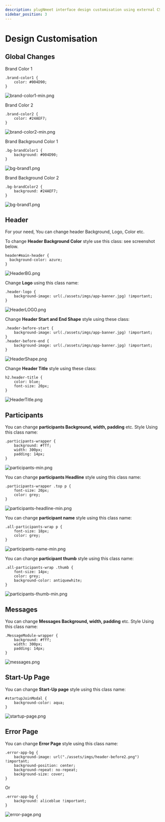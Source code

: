 ```yaml
---
description: plugNmeet interface design customisation using external CSS
sidebar_position: 3
---
```


# Design Customisation

## Global Changes

Brand Color 1

```
.brand-color1 {
    color: #004D90;
}
```

![brand-color1-min.png](/img/design-customisation/brand-color1-min.png)

Brand Color 2

```
.brand-color2 {
    color: #24AEF7;
}
```

![brand-color2-min.png](/img/design-customisation/brand-color2-min.png)


Brand Background Color 1

```
.bg-brandColor1 {
    background: #004D90;
}
```

![bg-brand1.png](/img/design-customisation/bg-brand1.png)


Brand Background Color 2

```
.bg-brandColor2 {
    background: #24AEF7;
}
```

![bg-brand1.png](/img/design-customisation/bg-brand2.png)


## Header

For your need, You can change header Background, Logo, Color etc.

To change **Header Background Color** style use this class: see screenshot below.

```
header#main-header {
  background-color: azure;
}
```

![HeaderBG.png](/img/design-customisation/HeaderBG.png)

<div style={{marginBottom: 100 + 'px'}}></div>

Change **Logo** using this class name:

```
.header-logo {
    background-image: url(./assets/imgs/app-banner.jpg) !important;
}
```

![HeaderLOGO.png](/img/design-customisation/HeaderLOGO.png)

<div style={{marginBottom: 100 + 'px'}}></div>

Change **Header Start and End Shape** style using these class:

```
.header-before-start {
    background-image: url(./assets/imgs/app-banner.jpg) !important;
}
.header-before-end {
    background-image: url(./assets/imgs/app-banner.jpg) !important;
}
```

![HeaderShape.png](/img/design-customisation/HeaderShape.png)

<div style={{marginBottom: 100 + 'px'}}></div>

Change **Header Title** style using these class:

```
h2.header-title {
    color: blue;
    font-size: 20px;
}
```

![HeaderTitle.png](/img/design-customisation/HeaderTitle.png)

## Participants

You can change **participants Background, width, padding** etc. Style Using this class name:

```
.participants-wrapper {
    background: #fff;
    width: 300px;
    padding: 14px;
}
```

![participants-min.png](/img/design-customisation/participants-min.png)

You can change **participants Headline** style using this class name:

```
.participants-wrapper .top p {
    font-size: 20px;
    color: grey;
}
```

![participants-headline-min.png](/img/design-customisation/participants-headline-min.png)

You can change **participant name** style using this class name:

```
.all-participants-wrap p {
    font-size: 18px;
    color: grey;
}
```

![participants-name-min.png](/img/design-customisation/participants-name-min.png)

You can change **participant thumb** style using this class name:

```
.all-participants-wrap .thumb {
    font-size: 14px;
    color: grey;
    background-color: antiquewhite;
}
```

![participants-thumb-min.png](/img/design-customisation/participants-thumb-min.png)

## Messages

You can change **Messages Background, width, padding** etc. Style Using this class name:

```
.MessageModule-wrapper {
    background: #fff;
    width: 300px;
    padding: 14px;
}
```

![messages.png](/img/design-customisation/messages.png)


## Start-Up Page

You can change **Start-Up page** style using this class name:

```
#startupJoinModal {
    background-color: aqua;
}
```

![startup-page.png](/img/design-customisation/startup-page.png)


## Error Page

You can change **Error Page** style using this class name:

```
.error-app-bg {
    background-image: url("./assets/imgs/header-before2.png") !important;
    background-position: center;
    background-repeat: no-repeat;
    background-size: cover;
}
```
Or 
```
.error-app-bg {
    background: aliceblue !important;
}
```

![error-page.png](/img/design-customisation/error-page.png)